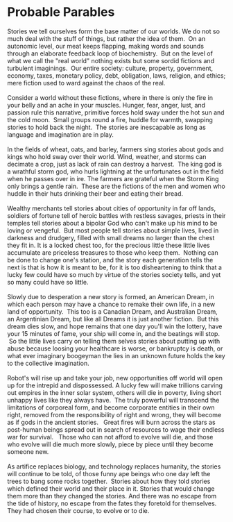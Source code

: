 Probable Parables
=================

Stories we tell ourselves form the base matter of our worlds. We do not so much deal with the stuff of things, but rather the idea of them.  On an autonomic level, our meat keeps flapping, making words and sounds through an elaborate feedback loop of biochemistry.  But on the level of what we call the "real world" nothing exists but some sordid fictions and turbulent imaginings.  Our entire society: culture, property, government, economy, taxes, monetary policy, debt, obligation, laws, religion, and ethics; mere fiction used to ward against the chaos of the real. <br><br>Consider a world without these fictions, where in there is only the fire in your belly and an ache in your muscles. Hunger, fear, anger, lust, and passion rule this narrative, primitive forces hold sway under the hot sun and the cold moon.  Small groups round a fire, huddle for warmth, swapping stories to hold back the night.  The stories are inescapable as long as language and imagination are in play. <br><br>In the fields of wheat, oats, and barley, farmers sing stories about gods and kings who hold sway over their world. Wind, weather, and storms can decimate a crop, just as lack of rain can destroy a harvest.  The king god is a wrathful storm god, who hurls lightning at the unfortunates out in the field when he passes over in ire. The farmers are grateful when the Storm King only brings a gentle rain.  These are the fictions of the men and women who huddle in their huts drinking their beer and eating their bread. <br><br>Wealthy merchants tell stories about cities of opportunity in far off lands, soldiers of fortune tell of heroic battles with restless savages, priests in their temples tell stories about a bipolar God who can&#39;t make up his mind to be loving or vengeful.  But most people tell stories about simple lives, lived in darkness and drudgery, filled with small dreams no larger than the chest they fit in. It is a locked chest too, for the precious little these little lives accumulate are priceless treasures to those who keep them.  Nothing can be done to change one&#39;s station, and the story each generation tells the next is that is how it is meant to be, for it is too disheartening to think that a lucky few could have so much by virtue of the stories society tells, and yet so many could have so little.   <br><br>Slowly due to desperation a new story is formed, an American Dream, in which each person may have a chance to remake their own life, in a new land of opportunity.  This too is a Canadian Dream, and Australian Dream, an Argentinian Dream, but like all Dreams it is just another fiction.  But this dream dies slow, and hope remains that one day you&#39;ll win the lottery, have your 15 minutes of fame, your ship will come in, and the beatings will stop.  So the little lives carry on telling them selves stories about putting up with abuse because loosing your healthcare is worse, or bankruptcy is death, or what ever imaginary boogeyman the lies in an unknown future holds the key to the collective imagination. <br><br>Robot&#39;s will rise up and take your job, new opportunities off world will open up for the intrepid and dispossessed. A lucky few will make trillions carving out empires in the inner solar system, others will die in poverty, living short unhappy lives like they always have.  The truly powerful will transcend the limitations of corporeal form, and become corporate entities in their own right, removed from the responsibility of right and wrong, they will become as if gods in the ancient stories.   Great fires will burn across the stars as post-human beings spread out in search of resources to wage their endless war for survival.   Those who can not afford to evolve will die, and those who evolve will die much more slowly, piece by piece until they become someone new. <br><br>As artifice replaces biology, and technology replaces humanity, the stories will continue to be told, of those funny ape beings who one day left the trees to bang some rocks together.  Stories about how they told stories which defined their world and their place in it. Stories that would change them more than they changed the stories. And there was no escape from the tide of history, no escape from the fates they foretold for themselves. They had chosen their course, to evolve or to die. <br>